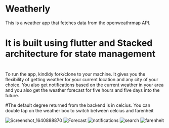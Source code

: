 # Weatherly


This is a weather app that fetches data from the openweathrmap API. 
# It is built using flutter and Stacked architecture for state management
#
To run the app, kindldy fork/clone to your machine. 
It gives you the flexibility of getting weather for your current location and any city of your choice.
You also get notifications based on the current weather in your area and you also get the weather forecast for five hours and five days  into the future.

#The default degree returned from the backend is in celcius. You can double tap on the weather box to switch between celcius and farenheit

![Screenshot_1640888870](https://user-images.githubusercontent.com/80969540/147778834-e553510a-5149-4d93-8850-0f28b21022d5.png)
![Forecast](https://user-images.githubusercontent.com/80969540/147778848-1a22a518-73e5-48de-91bc-ef18570a2975.png)
![notifications](https://user-images.githubusercontent.com/80969540/147778855-dd0c173b-a988-4a90-881d-8a739934386f.png)
![search](https://user-images.githubusercontent.com/80969540/147778862-d0138adc-faf6-4200-b18e-e53b04a43c24.png)
![farenheit](https://user-images.githubusercontent.com/80969540/147778867-d70496a2-f228-44c1-ab3c-d2a18f3227b2.png)
